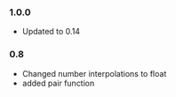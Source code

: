 ### 1.0.0
* Updated to 0.14

### 0.8
* Changed number interpolations to float
* added pair function
